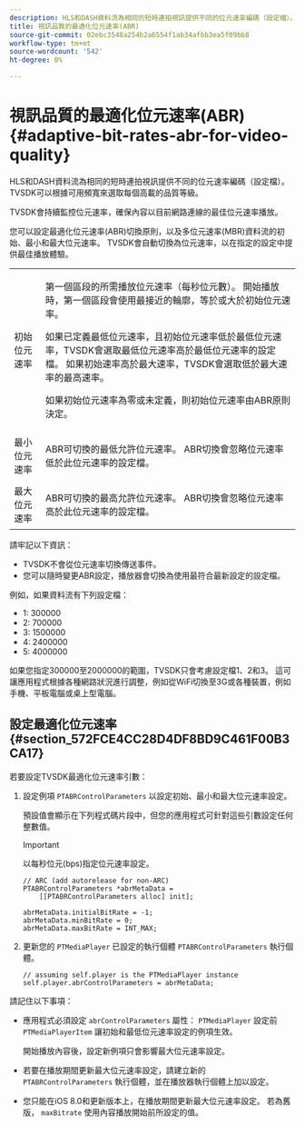 ```yaml
---
description: HLS和DASH資料流為相同的短時連拍視訊提供不同的位元速率編碼（設定檔）。 TVSDK可以根據可用頻寬來選取每個高載的品質等級。
title: 視訊品質的最適化位元速率(ABR)
source-git-commit: 02ebc3548a254b2a6554f1ab34afbb3ea5f09bb8
workflow-type: tm+mt
source-wordcount: '542'
ht-degree: 0%

---
```


# 視訊品質的最適化位元速率(ABR) {#adaptive-bit-rates-abr-for-video-quality}

HLS和DASH資料流為相同的短時連拍視訊提供不同的位元速率編碼（設定檔）。 TVSDK可以根據可用頻寬來選取每個高載的品質等級。

TVSDK會持續監控位元速率，確保內容以目前網路連線的最佳位元速率播放。

您可以設定最適化位元速率(ABR)切換原則，以及多位元速率(MBR)資料流的初始、最小和最大位元速率。 TVSDK會自動切換為位元速率，以在指定的設定中提供最佳播放體驗。

<table id="table_AF838E082235406AA359BF1C1A77F85F"> 
 <tbody> 
  <tr> 
   <td colname="col01"> 初始位元速率 </td> 
   <td colname="col2"> <p>第一個區段的所需播放位元速率（每秒位元數）。 開始播放時，第一個區段會使用最接近的輪廓，等於或大於初始位元速率。 </p> <p> 如果已定義最低位元速率，且初始位元速率低於最低位元速率，TVSDK會選取最低位元速率高於最低位元速率的設定檔。 如果初始速率高於最大速率，TVSDK會選取低於最大速率的最高速率。 </p> <p>如果初始位元速率為零或未定義，則初始位元速率由ABR原則決定。 </p> </td> 
  </tr> 
  <tr> 
   <td colname="col01"> 最小位元速率 </td> 
   <td colname="col2"> <p>ABR可切換的最低允許位元速率。 ABR切換會忽略位元速率低於此位元速率的設定檔。 </p> </td> 
  </tr> 
  <tr> 
   <td colname="col01"> 最大位元速率 </td> 
   <td colname="col2"> <p>ABR可切換的最高允許位元速率。 ABR切換會忽略位元速率高於此位元速率的設定檔。 </p> </td> 
  </tr> 
 </tbody> 
</table>

請牢記以下資訊：

* TVSDK不會從位元速率切換傳送事件。
* 您可以隨時變更ABR設定，播放器會切換為使用最符合最新設定的設定檔。

例如，如果資料流有下列設定檔：

* 1: 300000
* 2: 700000
* 3: 1500000
* 4: 2400000
* 5: 4000000

如果您指定300000至2000000的範圍，TVSDK只會考慮設定檔1、2和3。 這可讓應用程式根據各種網路狀況進行調整，例如從WiFi切換至3G或各種裝置，例如手機、平板電腦或桌上型電腦。

## 設定最適化位元速率 {#section_572FCE4CC28D4DF8BD9C461F00B3CA17}

若要設定TVSDK最適化位元速率引數：

1. 設定例項 `PTABRControlParameters` 以設定初始、最小和最大位元速率設定。

   預設值會顯示在下列程式碼片段中，但您的應用程式可針對這些引數設定任何整數值。

   >[!IMPORTANT]
   >
   >以每秒位元(bps)指定位元速率設定。

   ```
   // ARC (add autorelease for non-ARC) 
   PTABRControlParameters *abrMetaData =  
       [[PTABRControlParameters alloc] init];  
   
   abrMetaData.initialBitRate = -1; 
   abrMetaData.minBitRate = 0; 
   abrMetaData.maxBitRate = INT_MAX;
   ```

1. 更新您的 `PTMediaPlayer` 已設定的執行個體 `PTABRControlParameters` 執行個體。

   ```
   // assuming self.player is the PTMediaPlayer instance 
   self.player.abrControlParameters = abrMetaData;
   ```

請記住以下事項：

* 應用程式必須設定 `abrControlParameters` 屬性： `PTMediaPlayer` 設定前 `PTMediaPlayerItem` 讓初始和最低位元速率設定的例項生效。

  開始播放內容後，設定新例項只會影響最大位元速率設定。

* 若要在播放期間更新最大位元速率設定，請建立新的 `PTABRControlParameters` 執行個體，並在播放器執行個體上加以設定。
* 您只能在iOS 8.0和更新版本上，在播放期間更新最大位元速率設定。 若為舊版， `maxBitrate` 使用內容播放開始前所設定的值。
